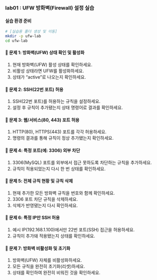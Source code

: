 ### lab01 : UFW 방화벽(Firewall) 설정 실습

#### 실습 환경 준비

```bash
# [실습용 폴더 생성 및 이동]
mkdir -p ufw-lab
cd ufw-lab
```

#### 📝 문제 1: 방화벽(UFW) 상태 확인 및 활성화

1. 현재 방화벽(UFW) 활성 상태를 확인하세요.
2. 비활성 상태라면 UFW를 활성화하세요.
3. 상태가 “active”로 나오는지 확인하세요.

#### 📝 문제 2: SSH(22번 포트) 허용

1. SSH(22번 포트)를 허용하는 규칙을 설정하세요.
2. 설정 후 규칙이 추가됐는지 상태 명령어로 결과를 확인하세요.

#### 📝 문제 3: 웹/서비스(80, 443) 포트 허용

1. HTTP(80), HTTPS(443) 포트를 각각 허용하세요.
2. 명령의 결과를 통해 규칙이 정상 추가됐는지 확인하세요.

#### 📝 문제 4: 특정 포트(예: 3306) 외부 차단

1. 3306(MySQL) 포트를 외부에서 접근 못하도록 차단하는 규칙을 추가하세요.
2. 규칙이 적용되었는지 다시 한 번 상태를 확인하세요.

#### 📝 문제 5: 전체 규칙 현황 및 규칙 삭제

1. 현재 추가한 모든 방화벽 규칙을 번호와 함께 확인하세요.
2. 3306 포트 차단 규칙을 삭제하세요.
3. 삭제가 반영됐는지 다시 확인하세요.

#### 📝 문제 6: 특정 IP만 SSH 허용

1. 예시 IP(192.168.1.100)에서만 22번 포트(SSH) 접근을 허용하세요.
2. 규칙이 추가돼 적용됐는지 상태를 확인하세요.

#### 📝 문제 7: 방화벽 비활성화 및 초기화

1. 방화벽(UFW) 자체를 비활성화하세요.
2. 모든 규칙을 완전히 초기화(리셋)하세요.
3. 상태를 확인하여 완전히 비워진 것을 확인하세요.
